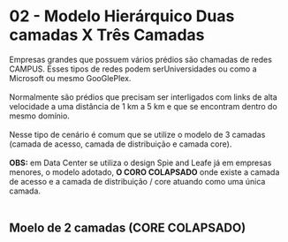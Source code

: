 # 02 - Modelo Hierárquico Duas camadas X Três Camadas 

Empresas grandes que possuem vários prédios são chamadas de redes CAMPUS. Esses tipos de redes podem serUniversidades ou como a Microsoft ou mesmo GooGlePlex. <br></br>
Normalmente são prédios que precisam ser interligados com links de alta velocidade a uma distância de 1 km a 5 km e que se encontram dentro do mesmo domínio. <br></br>
Nesse tipo de cenário é comum que se utilize o modelo de 3 camadas (camada de acesso, camada de distribuição e camada core). <br></br>
**OBS:** em Data Center se utiliza o design Spie and Leafe já em empresas menores, o modelo adotado, **O CORO  COLAPSADO** onde existe a camada de acesso e a camada de distribuição / core atuando como uma única camada. <br></br>

## Moelo de 2 camadas (CORE COLAPSADO)